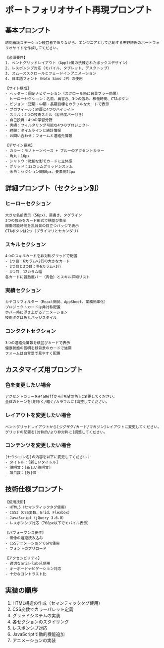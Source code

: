 # ポートフォリオサイト再現プロンプト

## 基本プロンプト

```
訪問看護ステーション経営者でありながら、エンジニアとして活動する天野博氏のポートフォリオサイトを作成してください。

【必須要件】
1. ベントグリッドレイアウト（Apple風の洗練されたボックスデザイン）
2. レスポンシブ対応（モバイル、タブレット、デスクトップ）
3. スムーススクロールとフェードインアニメーション
4. 日本語フォント（Noto Sans JP）の使用

【サイト構成】
- ヘッダー：固定ナビゲーション（スクロール時に背景ブラー効果）
- ヒーローセクション：名前、肩書き、3つの強み、稼働時間、CTAボタン
- ビジョン：短期・中期・長期目標をカラフルなカードで表示
- プロフィール：経歴と4つのハイライト
- スキル：4つの技術スキル（習熟度バー付き）
- 自己投資：4つの学習分野
- 実績：フィルタリング可能な4つのプロジェクト
- 経験：タイムラインと統計情報
- お問い合わせ：フォームと連絡先情報

【デザイン要素】
- カラー：モノトーンベース + ブルーのアクセントカラー
- 角丸：16px
- シャドウ：微細な影でカードに立体感
- グリッド：12カラムグリッドシステム
- 余白：セクション間80px、要素間24px
```

## 詳細プロンプト（セクション別）

### ヒーローセクション
```
大きな名前表示（56px）、肩書き、タグライン
3つの強みをカード形式で横並び表示
稼働可能時間を黒背景の目立つバッジで表示
CTAボタンは2つ（プライマリとセカンダリ）
```

### スキルセクション
```
4つのスキルカードを非対称グリッドで配置
- 1つ目：6カラム×2行の大きなカード
- 2つ目と3つ目：各6カラム×1行
- 4つ目：12カラム幅
各カードに習熟度バー（青色）とスキル詳細リスト
```

### 実績セクション
```
カテゴリフィルター（React開発、AppSheet、業務効率化）
プロジェクトカードは非対称配置
ホバー時に浮き上がるアニメーション
技術タグは角丸バッジスタイル
```

### コンタクトセクション
```
3つの連絡先情報を横並びカードで表示
健康状態の説明を緑背景のカードで強調
フォームは白背景で見やすく配置
```

## カスタマイズ用プロンプト

### 色を変更したい場合
```
アクセントカラーを#4a9effから[希望の色]に変更してください。
全体のトーンを[明るく/暗く/カラフルに]調整してください。
```

### レイアウトを変更したい場合
```
ベントグリッドレイアウトから[ジグザグ/カード/マガジン]レイアウトに変更してください。
グリッドの配置を[対称的/より非対称に]調整してください。
```

### コンテンツを変更したい場合
```
[セクション名]の内容を以下に変更してください：
- タイトル：[新しいタイトル]
- 説明文：[新しい説明文]
- 項目数：[数]個
```

## 技術仕様プロンプト

```
【使用技術】
- HTML5（セマンティックタグ使用）
- CSS3（CSS変数、Grid、Flexbox）
- JavaScript（jQuery 3.6.0）
- レスポンシブ対応（768px以下でモバイル表示）

【パフォーマンス要件】
- 画像の遅延読み込み
- CSSアニメーションでGPU使用
- フォントのプリロード

【アクセシビリティ】
- 適切なaria-label使用
- キーボードナビゲーション対応
- 十分なコントラスト比
```

## 実装の順序

1. HTML構造の作成（セマンティックタグ使用）
2. CSS変数でカラーパレット定義
3. グリッドシステムの実装
4. 各セクションのスタイリング
5. レスポンシブ対応
6. JavaScriptで動的機能追加
7. アニメーションの実装